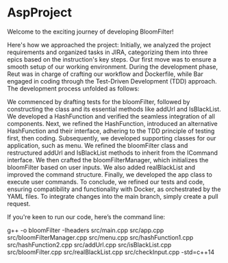 # AspProject

Welcome to the exciting journey of developing BloomFilter!

Here's how we approached the project:
Initially, we analyzed the project requirements and organized tasks in JIRA, categorizing them into three epics based on the instruction's key steps.
Our first move was to ensure a smooth setup of our working environment.
During the development phase, Reut was in charge of crafting our workflow and Dockerfile, while Bar engaged in coding through the Test-Driven Development (TDD) approach.
The development process unfolded as follows:

We commenced by drafting tests for the bloomFilter, followed by constructing the class and its essential methods like addUrl and IsBlackList. We developed a HashFunction and verified the seamless integration of all components.
Next, we refined the HashFunction, introduced an alternative HashFunction and their interface, adhering to the TDD principle of testing first, then coding.
Subsequently, we developed supporting classes for our application, such as menu. We refined the bloomFilter class and restructured addUrl and IsBlackList methods to inherit from the ICommand interface.
We then crafted the bloomFilterManager, which initializes the bloomFilter based on user inputs. We also added realBlackList and improved the command structure. Finally, we developed the app class to execute user commands.
To conclude, we refined our tests and code, ensuring compatibility and functionality with Docker, as orchestrated by the YAML files.
To integrate changes into the main branch, simply create a pull request.

If you're keen to run our code, here’s the command line:

g++ -o bloomFilter -Iheaders src/main.cpp src/app.cpp src/bloomFilterManager.cpp src/menu.cpp src/hashFunction1.cpp src/hashFunction2.cpp src/addUrl.cpp src/isBlackList.cpp src/bloomFilter.cpp src/realBlackList.cpp src/checkInput.cpp -std=c++14

 
